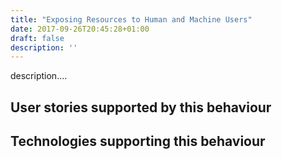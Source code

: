 ```yaml
---
title: "Exposing Resources to Human and Machine Users"
date: 2017-09-26T20:45:28+01:00
draft: false
description: ''
---
```


description....

## User stories supported by this behaviour


## Technologies supporting this behaviour

